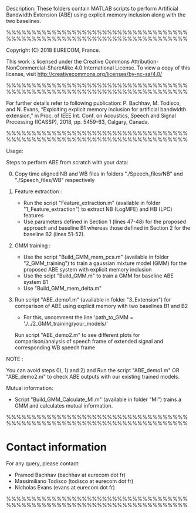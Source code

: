 Description:
These folders contain MATLAB scripts to perform Artificial Bandwidth Extension (ABE) using explicit memory inclusion along with the two baselines.

%%%%%%%%%%%%%%%%%%%%%%%%%%%%%%%%%%%%%%%%%%%%%%%%%%%%%%%%%%%%%%%%%%%%%%%%

Copyright (C) 2018 EURECOM, France.

This work is licensed under the Creative Commons Attribution-NonCommercial-ShareAlike 4.0 International
License. To view a copy of this license, visit http://creativecommons.org/licenses/by-nc-sa/4.0/

%%%%%%%%%%%%%%%%%%%%%%%%%%%%%%%%%%%%%%%%%%%%%%%%%%%%%%%%%%%%%%%%%%%%%%%%

For further details refer to following publication:
P. Bachhav, M. Todisco, and N. Evans, “Exploiting explicit memory inclusion for artificial bandwidth extension,” in Proc. of IEEE Int. Conf. on Acoustics, Speech and Signal Processing (ICASSP), 2018, pp. 5459-63, Calgary, Canada.

%%%%%%%%%%%%%%%%%%%%%%%%%%%%%%%%%%%%%%%%%%%%%%%%%%%%%%%%%%%%%%%%%%%%%%%%

Usage:

Steps to perform ABE from scratch with your data:

0) Copy time aligned NB and WB files in folders "./Speech_files/NB" and "./Speech_files/WB" respectively

1) Feature extraction :
     - Run the script "Feature_extraction.m" (available in folder "1_Feature_extraction") to extract NB (LogMFE) and HB (LPC) features
     - Use parameters defined in Section 1 (lines 47-48) for the proposed approach and baseline B1 whereas those defined in Section 2 for the baseline B2 (lines 51-52).

2) GMM training :
     - Use the script "Build_GMM_mem_pca.m" (available in folder "2_GMM_training") to train a gaussian mixture model (GMM) for the proposed ABE system with 
       explicit memory inclusion 
     - Use the scipt "Build_GMM.m" to train a GMM for baseline ABE system B1 
     - Use "Build_GMM_mem_delta.m"

3) Run script "ABE_demo1.m" (available in folder "3_Extension") for comparison of ABE using explicit memory with two baselines B1 and B2
     - For this, uncomment the line 'path_to_GMM = './../2_GMM_training/your_models/'
   
   Run script "ABE_demo2.m" to see different plots for comparison/analysis of speech frame of extended signal and corresponding WB speech frame
   
NOTE :
 
You can avoid steps 0), 1) and 2) and Run the script "ABE_demo1.m" OR "ABE_demo2.m" to check ABE outputs with our existing trained models. 

Mutual information:
   - Script "Build_GMM_Calculate_MI.m" (available in folder "MI") trains a GMM and calculates mutual information.


%%%%%%%%%%%%%%%%%%%%%%%%%%%%%%%%%%%%%%%%%%%%%%%%%%%%%%%%%%%%%%%%%%%%%%%%
   
Contact information
===================

For any query, please contact:

- Pramod Bachhav (bachhav at eurecom dot fr)
- Massimiliano Todisco (todisco at eurecom dot fr)
- Nicholas Evans (evans at eurecom dot fr)

%%%%%%%%%%%%%%%%%%%%%%%%%%%%%%%%%%%%%%%%%%%%%%%%%%%%%%%%%%%%%%%%%%%%%%%%
